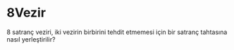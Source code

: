 # 8Vezir
8 satranç veziri, iki vezirin birbirini tehdit etmemesi için bir satranç tahtasına nasıl yerleştirilir?
